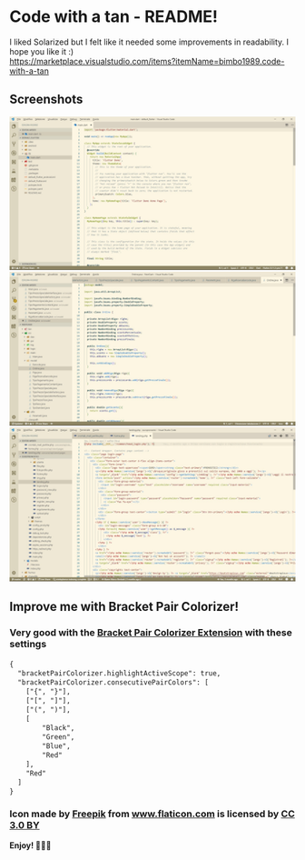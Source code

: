 # Code with a tan - README!

I liked Solarized but I felt like it needed some improvements in readability. I hope you like it :)<br/>
https://marketplace.visualstudio.com/items?itemName=bimbo1989.code-with-a-tan

## Screenshots
![Screenshot](/screenshots/1.jpg?raw=true)
![Screenshot](/screenshots/2.jpg?raw=true)
![Screenshot](/screenshots/3.jpg?raw=true)

## Improve me with Bracket Pair Colorizer!
### Very good with the [Bracket Pair Colorizer Extension](https://marketplace.visualstudio.com/items?itemName=CoenraadS.bracket-pair-colorizer) with these settings
```
{
  "bracketPairColorizer.highlightActiveScope": true,
  "bracketPairColorizer.consecutivePairColors": [
    ["{", "}"],
    ["[", "]"],
    ["(", ")"],
    [
        "Black",
        "Green",
        "Blue",
        "Red"
    ],
    "Red"
  ]
}
```

### Icon made by <a href="https://www.freepik.com/" title="Freepik">Freepik</a> from <a href="https://www.flaticon.com/" 			    title="Flaticon">www.flaticon.com</a> is licensed by <a href="http://creativecommons.org/licenses/by/3.0/" 			    title="Creative Commons BY 3.0" target="_blank">CC 3.0 BY</a></div>

<!--
* Split the editor (`Cmd+\` on macOS or `Ctrl+\` on Windows and Linux)
* Toggle preview (`Shift+CMD+V` on macOS or `Shift+Ctrl+V` on Windows and Linux)
* Press `Ctrl+Space` (Windows, Linux) or `Cmd+Space` (macOS) to see a list of Markdown snippets

### For more information
* [Visual Studio Code's Markdown Support](http://code.visualstudio.com/docs/languages/markdown)
* [Markdown Syntax Reference](https://help.github.com/articles/markdown-basics/)
-->

**Enjoy! 🚀🚀🚀**
